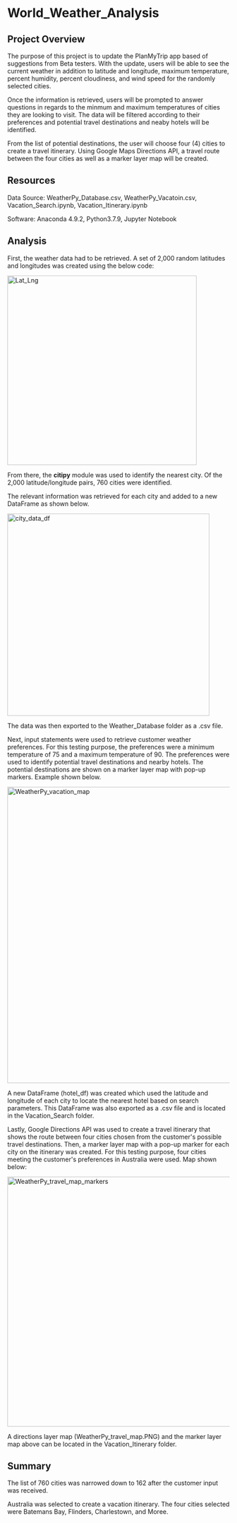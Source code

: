 # World_Weather_Analysis
## Project Overview
The purpose of this project is to update the PlanMyTrip app based of suggestions from Beta testers. With the update, users will be able to see the current weather in addition to latitude and longitude, maximum temperature, percent humidity, percent cloudiness, and wind speed for the randomly selected cities.

Once the information is retrieved, users will be prompted to answer questions in regards to the minmum and maximum temperatures of cities they are looking to visit. The data will be filtered according to their preferences and potential travel destinations and neaby hotels will be identified. 

From the list of potential destinations, the user will choose four (4) cities to create a travel itinerary. Using Google Maps Directions API, a travel route between the four cities as well as a marker layer map will be created. 
## Resources
Data Source: WeatherPy_Database.csv, WeatherPy_Vacatoin.csv, Vacation_Search.ipynb, Vacation_Itinerary.ipynb

Software: Anaconda 4.9.2, Python3.7.9, Jupyter Notebook

## Analysis
First, the weather data had to be retrieved. A set of 2,000 random latitudes and longitudes was created using the below code:

<img width="429" alt="Lat_Lng" src="https://user-images.githubusercontent.com/74752756/107160043-78863800-6959-11eb-8bde-a1bd32f988dc.PNG">

From there, the **citipy** module was used to identify the nearest city. Of the 2,000 latitude/longitude pairs, 760 cities were identified.

The relevant information was retrieved for each city and added to a new DataFrame as shown below.

<img width="458" alt="city_data_df" src="https://user-images.githubusercontent.com/74752756/107160064-918ee900-6959-11eb-8b28-2772c58a1e3c.PNG">


The data was then exported to the Weather_Database folder as a .csv file.

Next, input statements were used to retrieve customer weather preferences. For this testing purpose, the preferences were a minimum temperature of 75 and a maximum temperature of 90. The preferences were used to identify potential travel destinations and nearby hotels. The potential destinations are shown on a marker layer map with pop-up markers. Example shown below.

<img width="671" alt="WeatherPy_vacation_map" src="https://user-images.githubusercontent.com/74752756/107160084-abc8c700-6959-11eb-8c65-819e2c033e48.PNG">

A new DataFrame (hotel_df) was created which used the latitude and longitude of each city to locate the nearest hotel based on search parameters. This DataFrame was also exported as a .csv file and is located in the Vacation_Search folder.

Lastly, Google Directions API was used to create a travel itinerary that shows the route between four cities chosen from the customer's possible travel destinations. Then, a marker layer map with a pop-up marker for each city on the itinerary was created. For this testing purpose, four cities meeting the customer's preferences in Australia were used. Map shown below:

<img width="566" alt="WeatherPy_travel_map_markers" src="https://user-images.githubusercontent.com/74752756/107160126-f21e2600-6959-11eb-9e20-9c31340c4fd0.PNG">

A directions layer map (WeatherPy_travel_map.PNG) and the marker layer map above can be located in the Vacation_Itinerary folder.

## Summary
The list of 760 cities was narrowed down to 162 after the customer input was received. 

Australia was selected to create a vacation itinerary. The four cities selected were Batemans Bay, Flinders, Charlestown, and Moree.
